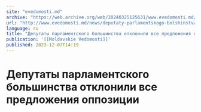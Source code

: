 ```yaml
---
site: "evedomosti.md"
archive: "https://web.archive.org/web/20240325125631/www.evedomosti.md/news/deputaty-parlamentskogo-bolshinstva-otklonili-vse-predlozhen"
url: "http://www.evedomosti.md/news/deputaty-parlamentskogo-bolshinstva-otklonili-vse-predlozhen"
language: ru
title: "Депутаты парламентского большинства отклонили все предложения оппозиции"
publication: '[[Moldavskie Vedomosti]]'
published: 2023-12-07T14:19
---
```


# Депутаты парламентского большинства отклонили все предложения оппозиции

